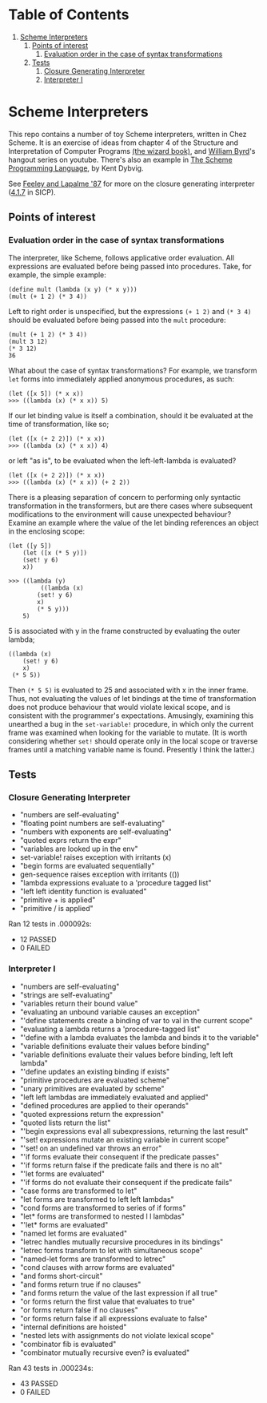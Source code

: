 
# Table of Contents

1.  [Scheme Interpreters](#orgeae64ed)
    1.  [Points of interest](#org085f4d6)
        1.  [Evaluation order in the case of syntax transformations](#orgdda3d2c)
    2.  [Tests](#org9ce6684)
        1.  [Closure Generating Interpreter](#orgdf1a02b)
        2.  [Interpreter I](#org8ca5ae9)


<a id="orgeae64ed"></a>

# Scheme Interpreters

This repo contains a number of toy Scheme interpreters, written in Chez Scheme. It is an exercise of ideas from chapter 4 of the Structure and Interpretation of Computer Programs [(the wizard book)](https://mitpress.mit.edu/sites/default/files/sicp/full-text/book/book.html), and [William Byrd](https://www.youtube.com/channel/UCSC9kYeTee012BRsYw-y12Q)'s hangout series on youtube. There's also an example in [The Scheme Programming Language](https://www.scheme.com/tspl4/examples.html#./examples:h7), by Kent Dybvig.

See [Feeley and Lapalme '87](http://www.iro.umontreal.ca/~feeley/papers/FeeleyLapalmeCL87.pdf) for more on the closure generating interpreter ([4.1.7](https://mitpress.mit.edu/sites/default/files/sicp/full-text/book/book-Z-H-26.html#%_sec_4.1.7) in SICP).


<a id="org085f4d6"></a>

## Points of interest


<a id="orgdda3d2c"></a>

### Evaluation order in the case of syntax transformations

The interpreter, like Scheme, follows applicative order evaluation. All expressions are evaluated before being passed into procedures. Take, for example, the simple example:

    (define mult (lambda (x y) (* x y)))
    (mult (+ 1 2) (* 3 4))

Left to right order is unspecified, but the expressions `(+ 1 2)` and `(* 3 4)` should be evaluated before being passed into the `mult` procedure:

    (mult (+ 1 2) (* 3 4))
    (mult 3 12)
    (* 3 12)
    36

What about the case of syntax transformations? For example, we transform `let` forms into immediately applied anonymous procedures, as such:

    (let ([x 5]) (* x x))
    >>> ((lambda (x) (* x x)) 5)

If our let binding value is itself a combination, should it be evaluated at the time of transformation, like so;

    (let ([x (+ 2 2)]) (* x x))
    >>> ((lambda (x) (* x x)) 4)

or left "as is", to be evaluated when the left-left-lambda is evaluated?

    (let ([x (+ 2 2)]) (* x x))
    >>> ((lambda (x) (* x x)) (+ 2 2))

There is a pleasing separation of concern to performing only syntactic transformation in the transformers, but are there cases where subsequent modifications to the environment will cause unexpected behaviour? Examine an example where the value of the let binding references an object in the enclosing scope:

    (let ([y 5])
        (let ([x (* 5 y)])
    	(set! y 6)
    	x))
    
    >>> ((lambda (y)
    	     ((lambda (x)
    		(set! y 6)
    		x)
    	    (* 5 y)))
        5)

5 is associated with y in the frame constructed by evaluating the outer lambda;

    ((lambda (x)
        (set! y 6)
        x)
     (* 5 5))

Then `(* 5 5)` is evaluated to 25 and associated with x in the inner frame. Thus, not evaluating the values of let bindings at the time of transformation does not produce behaviour that would violate lexical scope, and is consistent with the programmer's expectations. Amusingly, examining this unearthed a bug in the `set-variable!` procedure, in which only the current frame was examined when looking for the variable to mutate. (It is worth considering whether `set!` should operate only in the local scope or traverse frames until a matching variable name is found. Presently I think the latter.)


<a id="org9ce6684"></a>

## Tests


<a id="orgdf1a02b"></a>

### Closure Generating Interpreter

-   "numbers are self-evaluating"
-   "floating point numbers are self-evaluating"
-   "numbers with exponents are self-evaluating"
-   "quoted exprs return the expr"
-   "variables are looked up in the env"
-   set-variable! raises exception with irritants (x)
-   "begin forms are evaluated sequentially"
-   gen-sequence raises exception with irritants (())
-   "lambda expressions evaluate to a 'procedure tagged list"
-   "left left identity function is evaluated"
-   "primitive + is applied"
-   "primitive / is applied"

Ran 12 tests in .000092s:

-   12 PASSED
-   0 FAILED


<a id="org8ca5ae9"></a>

### Interpreter I

-   "numbers are self-evaluating"
-   "strings are self-evaluating"
-   "variables return their bound value"
-   "evaluating an unbound variable causes an exception"
-   "'define statements create a binding of var to val in the current scope"
-   "evaluating a lambda returns a 'procedure-tagged list"
-   "'define with a lambda evaluates the lambda and binds it to the variable"
-   "variable definitions evaluate their values before binding"
-   "variable definitions evaluate their values before binding, left left lambda"
-   "'define updates an existing binding if exists"
-   "primitive procedures are evaluated scheme"
-   "unary primitives are evaluated by scheme"
-   "left left lambdas are immediately evaluated and applied"
-   "defined procedures are applied to their operands"
-   "quoted expressions return the expression"
-   "quoted lists return the list"
-   "'begin expressions eval all subexpressions, returning the last result"
-   "'set! expressions mutate an existing variable in current scope"
-   "'set! on an undefined var throws an error"
-   "'if forms evaluate their consequent if the predicate passes"
-   "'if forms return false if the predicate fails and there is no alt"
-   "'let forms are evaluated"
-   "'if forms do not evaluate their consequent if the predicate fails"
-   "case forms are transformed to let"
-   "let forms are transformed to left left lambdas"
-   "cond forms are transformed to series of if forms"
-   "let\* forms are transformed to nested l l lambdas"
-   "'let\* forms are evaluated"
-   "named let forms are evaluated"
-   "letrec handles mutually recursive procedures in its bindings"
-   "letrec forms transform to let with simultaneous scope"
-   "named-let forms are transformed to letrec"
-   "cond clauses with arrow forms are evaluated"
-   "and forms short-circuit"
-   "and forms return true if no clauses"
-   "and forms return the value of the last expression if all true"
-   "or forms return the first value that evaluates to true"
-   "or forms return false if no clauses"
-   "or forms return false if all expressions evaluate to false"
-   "internal definitions are hoisted"
-   "nested lets with assignments do not violate lexical scope"
-   "combinator fib is evaluated"
-   "combinator mutually recursive even? is evaluated"

Ran 43 tests in .000234s:

-   43 PASSED
-   0 FAILED

